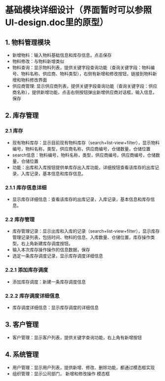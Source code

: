 # 基础模块详细设计（界面暂时可以参照UI-design.doc里的原型）

## 1. 物料管理模块
 - 新增物料：输入物料基础信息和库存信息，点击保存
 - 物料修改：与物料新增类似
 - 物料查询：显示物料列表，提供关键字段查询功能（查询关键字段：物料编号、物料名称、供应商、物料类型），右侧有新增和修改按钮，链接到物料新增和物料修改界面
 - 供应商管理: 显示供应商列表，提供关键字段查询功能（查询关键字段：供应商名称），提供新增功能，点击右侧按钮弹出新增供应商对话框，输入信息，保存

## 2. 库存管理

### 2.1 库存
 - 现有物料库存：显示目前现有物料库存（search+list-view+filter），显示物料编号，物料名称，类型，供应商名称，供应商编号，仓储数量，仓储位置
 - search信息：物料编号，物料名称，类型，供应商编号，供应商编号，仓储数量，仓储位置
 - 功能：出库和入库按钮提供单库存出入库功能，详细按钮查看该库存的出库记录，入库记录，基本信息和库存信息。

### 2.1.1 库存信息详细
 - 显示库存详细信息：查看该库存的出库记录，入库记录，基本信息和库存信息。

### 2.2 库存管理
 - 库存管理记录：显示出库和入库的记录（search+list-view+filter），显示库存管理记录列表，包括时间、物料的信息、入库数量、仓储位置，库存操作类型。右上角新建库存调度按钮。
 - 输入本次库存操作操作的信息数据，保存
 - 选定一条库存调度记录，显示库存调度详细信息

### 2.2.1 添加库存调度
 - 添加库存调度：新建一条库存调度信息
 
### 2.2.2 库存调度详细信息
 - 库存调度详细信息：显示库存调度的详细信息

## 3. 客户管理
 - 客户管理：显示客户列表，提供关键字查询功能，右上角有新增按钮

## 4. 系统管理
 - 用户管理：显示用户列表，提供新增、修改、删除功能，都通过模态框实现
 - 组织管理：显示公司部门， 新增和修改操作 模态框
